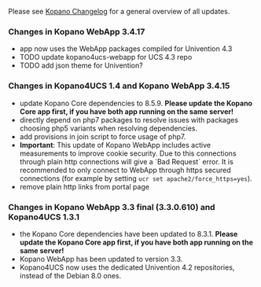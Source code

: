 Please see [Kopano Changelog](https://documentation.kopano.io/kopano_changelog/) for a general overview of all updates.

### Changes in Kopano WebApp 3.4.17

* app now uses the WebApp packages compiled for Univention 4.3
* TODO update kopano4ucs-webapp for UCS 4.3 repo
* TODO add json theme for Univention?

### Changes in Kopano4UCS 1.4 and Kopano WebApp 3.4.15

* update Kopano Core dependencies to 8.5.9. **Please update the Kopano Core app first, if you have both app running on the same server!**
* directly depend on php7 packages to resolve issues with packages choosing php5 variants when resolving dependencies.
* add provisions in join script to force usage of php7.
* **Important**: This update of Kopano WebApp includes active measurements to improve cookie security. Due to this connections through plain http connections will give a ´Bad Request´ error. It is recommended to only connect to WebApp through https secured connections (for example by setting `ucr set apache2/force_https=yes`).
* remove plain http links from portal page

### Changes in Kopano WebApp 3.3 final (3.3.0.610) and Kopano4UCS 1.3.1  

*   the Kopano Core dependencies have been updated to 8.3.1. **Please update the Kopano Core app first, if you have both app running on the same server!**
*   Kopano WebApp has been updated to version 3.3.
*   Kopano4UCS now uses the dedicated Univention 4.2 repositories, instead of the Debian 8.0 ones.
